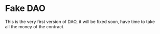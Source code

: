 # Fake DAO

This is the very first version of DAO, it will be fixed soon, have time to take all the money of the contract.

